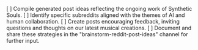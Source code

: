 [ ] Compile generated post ideas reflecting the ongoing work of Synthetic Souls.
[ ] Identify specific subreddits aligned with the themes of AI and human collaboration.
[ ] Create posts encouraging feedback, inviting questions and thoughts on our latest musical creations.
[ ] Document and share these strategies in the "brainstorm-reddit-post-ideas" channel for further input.